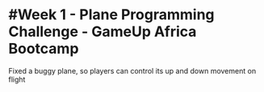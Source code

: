 # #Week 1 - Plane Programming Challenge - GameUp Africa Bootcamp
Fixed a buggy plane, so players can control its up and down movement on flight
